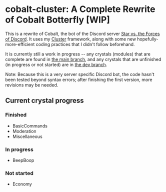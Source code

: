 # cobalt-cluster: A Complete Rewrite of Cobalt Botterfly [WIP]

This is a rewrite of Cobalt, the bot of the Discord server
[Star vs. the Forces of Discord](https://discord.gg/svtfoe). It uses my [Cluster](https://github.com/410757864530-dead-salmonids/cluster) framework, along with some new hopefully-more-efficient
coding practices that I didn't follow beforehand.

It is currently still a work in progress -- any crystals (modules) that are complete are found in
[the main branch](src/crystals/main), and any crystals that are unfinished (in progress or
not started) are in [the dev branch](src/crystals/dev).

Note: Because this is a very server specific Discord bot, the code hasn't been tested beyond syntax
errors; after finishing the first version, more revisions may be needed.

## Current crystal progress

### Finished

+ BasicCommands
+ Moderation
+ Miscellaneous

### In progress

+ BeepBoop

### Not started

+ Economy